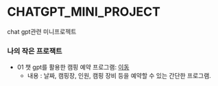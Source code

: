 # CHATGPT_MINI_PROJECT
chat gpt관련 미니프로젝트

### 나의 작은 프로잭트 
 * 01 챗 gpt를 활용한 캠핑 예약 프로그램: [이동](program01.py) 
    * 내용 : 날짜, 캠핑장, 인원, 캠핑 장비 등을 예약할 수 있는 간단한 프로그램. 
